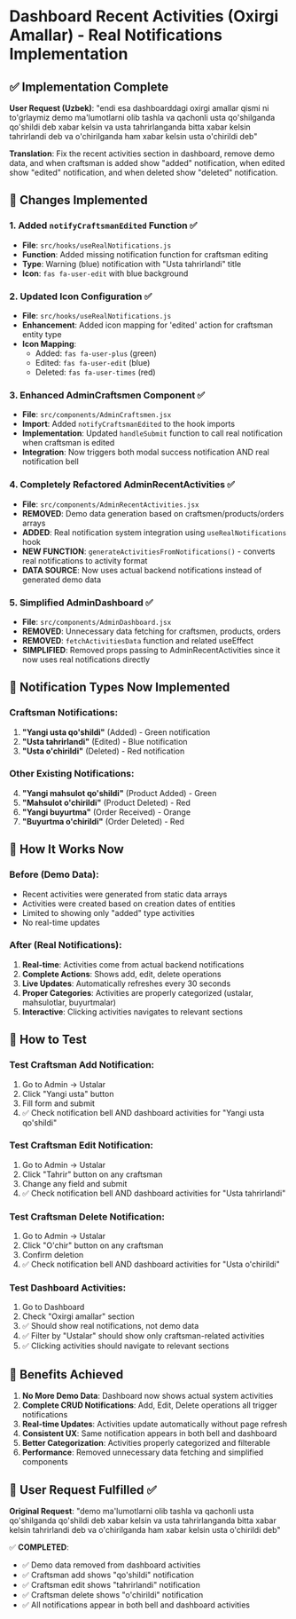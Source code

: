 # Dashboard Recent Activities (Oxirgi Amallar) - Real Notifications Implementation

## ✅ Implementation Complete

**User Request (Uzbek)**: "endi esa dashboarddagi oxirgi amallar qismi ni to'grlaymiz demo ma'lumotlarni olib tashla va qachonli usta qo'shilganda qo'shildi deb xabar kelsin va usta tahrirlanganda bitta xabar kelsin tahrirlandi deb va o'chirilganda ham xabar kelsin usta o'chirildi deb"

**Translation**: Fix the recent activities section in dashboard, remove demo data, and when craftsman is added show "added" notification, when edited show "edited" notification, and when deleted show "deleted" notification.

## 🔧 Changes Implemented

### 1. **Added `notifyCraftsmanEdited` Function** ✅
- **File**: `src/hooks/useRealNotifications.js`
- **Function**: Added missing notification function for craftsman editing
- **Type**: Warning (blue) notification with "Usta tahrirlandi" title
- **Icon**: `fas fa-user-edit` with blue background

### 2. **Updated Icon Configuration** ✅
- **File**: `src/hooks/useRealNotifications.js`
- **Enhancement**: Added icon mapping for 'edited' action for craftsman entity type
- **Icon Mapping**: 
  - Added: `fas fa-user-plus` (green)
  - Edited: `fas fa-user-edit` (blue) 
  - Deleted: `fas fa-user-times` (red)

### 3. **Enhanced AdminCraftsmen Component** ✅
- **File**: `src/components/AdminCraftsmen.jsx`
- **Import**: Added `notifyCraftsmanEdited` to the hook imports
- **Implementation**: Updated `handleSubmit` function to call real notification when craftsman is edited
- **Integration**: Now triggers both modal success notification AND real notification bell

### 4. **Completely Refactored AdminRecentActivities** ✅
- **File**: `src/components/AdminRecentActivities.jsx`
- **REMOVED**: Demo data generation based on craftsmen/products/orders arrays
- **ADDED**: Real notification system integration using `useRealNotifications` hook
- **NEW FUNCTION**: `generateActivitiesFromNotifications()` - converts real notifications to activity format
- **DATA SOURCE**: Now uses actual backend notifications instead of generated demo data

### 5. **Simplified AdminDashboard** ✅
- **File**: `src/components/AdminDashboard.jsx`
- **REMOVED**: Unnecessary data fetching for craftsmen, products, orders
- **REMOVED**: `fetchActivitiesData` function and related useEffect
- **SIMPLIFIED**: Removed props passing to AdminRecentActivities since it now uses real notifications directly

## 🎯 Notification Types Now Implemented

### Craftsman Notifications:
1. **"Yangi usta qo'shildi"** (Added) - Green notification
2. **"Usta tahrirlandi"** (Edited) - Blue notification  
3. **"Usta o'chirildi"** (Deleted) - Red notification

### Other Existing Notifications:
4. **"Yangi mahsulot qo'shildi"** (Product Added) - Green
5. **"Mahsulot o'chirildi"** (Product Deleted) - Red
6. **"Yangi buyurtma"** (Order Received) - Orange  
7. **"Buyurtma o'chirildi"** (Order Deleted) - Red

## 🔄 How It Works Now

### Before (Demo Data):
- Recent activities were generated from static data arrays
- Activities were created based on creation dates of entities
- Limited to showing only "added" type activities
- No real-time updates

### After (Real Notifications):
1. **Real-time**: Activities come from actual backend notifications
2. **Complete Actions**: Shows add, edit, delete operations
3. **Live Updates**: Automatically refreshes every 30 seconds
4. **Proper Categories**: Activities are properly categorized (ustalar, mahsulotlar, buyurtmalar)
5. **Interactive**: Clicking activities navigates to relevant sections

## 🧪 How to Test

### Test Craftsman Add Notification:
1. Go to Admin → Ustalar
2. Click "Yangi usta" button
3. Fill form and submit
4. ✅ Check notification bell AND dashboard activities for "Yangi usta qo'shildi"

### Test Craftsman Edit Notification:
1. Go to Admin → Ustalar  
2. Click "Tahrir" button on any craftsman
3. Change any field and submit
4. ✅ Check notification bell AND dashboard activities for "Usta tahrirlandi"

### Test Craftsman Delete Notification:
1. Go to Admin → Ustalar
2. Click "O'chir" button on any craftsman
3. Confirm deletion
4. ✅ Check notification bell AND dashboard activities for "Usta o'chirildi"

### Test Dashboard Activities:
1. Go to Dashboard
2. Check "Oxirgi amallar" section
3. ✅ Should show real notifications, not demo data
4. ✅ Filter by "Ustalar" should show only craftsman-related activities
5. ✅ Clicking activities should navigate to relevant sections

## 📱 Benefits Achieved

1. **No More Demo Data**: Dashboard now shows actual system activities
2. **Complete CRUD Notifications**: Add, Edit, Delete operations all trigger notifications
3. **Real-time Updates**: Activities update automatically without page refresh
4. **Consistent UX**: Same notification appears in both bell and dashboard
5. **Better Categorization**: Activities properly categorized and filterable
6. **Performance**: Removed unnecessary data fetching and simplified components

## 🎉 User Request Fulfilled ✅

**Original Request**: "demo ma'lumotlarni olib tashla va qachonli usta qo'shilganda qo'shildi deb xabar kelsin va usta tahrirlanganda bitta xabar kelsin tahrirlandi deb va o'chirilganda ham xabar kelsin usta o'chirildi deb"

✅ **COMPLETED**: 
- ✅ Demo data removed from dashboard activities
- ✅ Craftsman add shows "qo'shildi" notification  
- ✅ Craftsman edit shows "tahrirlandi" notification
- ✅ Craftsman delete shows "o'chirildi" notification
- ✅ All notifications appear in both bell and dashboard activities
